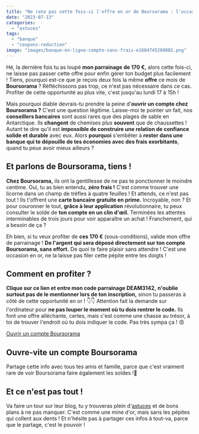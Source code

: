 ```yaml
---
title: "Ne rate pas cette fois-ci l'offre en or de Boursorama : l'occasion de gagner gros avec mon parrainage !"
date: "2023-07-13"
categories: 
  - "astuces"
tags: 
  - "banque"
  - "coupons-reduction"
image: "images/banque-en-ligne-compte-sans-frais-e1684745280882.png"
---
```


Hé, la dernière fois tu as loupé **mon parrainage** **de 170 €,** alors cette fois-ci, ne laisse pas passer cette offre pour enfin gérer ton budget plus facilement ! Tiens, pourquoi est-ce que je reçois deux fois la même **offre** ce mois de **Boursorama** ? Réfléchissons pas trop, ce n'est pas nécessaire dans ce cas. Profiter de cette opportunité au plus vite, c'est jusqu'au lundi 17 à 15h !

Mais pourquoi diable devrais-tu prendre la peine d'**ouvrir un compte chez Boursorama ?** C'est une question légitime. Laisse-moi te pointer un fait, nos **conseillers bancaires** sont aussi rares que des plages de sable en Antarctique. Ils **changent** de chemises plus **souvent** que de chaussettes ! Autant te dire qu'il est **impossible de construire une relation de confiance solide et durable** avec eux. Alors **pourquoi** s'embêter à **rester dans une banque qui te dépouille de tes économies avec des frais exorbitants**, quand tu peux avoir mieux ailleurs ?

## Et parlons de Boursorama, tiens !

**Chez Boursorama,** ils ont la gentillesse de ne pas te ponctionner le moindre centime. Oui, tu as bien entendu, **zéro frais !** C'est comme trouver une licorne dans un champ de trèfles à quatre feuilles ! Et attends, ce n'est pas tout ! Ils t'offrent une **carte bancaire gratuite en prime.** Incroyable, non ? Et pour couronner le tout, **grâce à leur application** révolutionnaire, tu peux consulter le solde de **ton compte en un clin d'œil.** Terminées les attentes interminables de trois jours pour voir apparaître un achat ! Franchement, qui a besoin de ça ?

Eh bien, si tu veux profiter de **ces 170 €** (sous-conditions), valide mon offre de parrainage ! **De l'argent qui sera déposé directement sur ton compte Boursorama, sans effort.** De quoi te faire plaisir sans attendre ! C'est une occasion en or, ne la laisse pas filer cette pépite entre tes doigts !

## Comment en profiter ?

**Clique sur ce lien et entre mon code parrainage DEAM3142,** **n'oublie surtout pas de le mentionner lors de ton inscription,** sinon tu passeras à côté de cette opportunité en or ! 👇👇 Attention fait la demande sur l'ordinateur pour **ne pas louper le moment où tu dois rentrer le code.** Ils font une offre alléchante, certes, mais c'est comme une chasse au trésor, à toi de trouver l'endroit où tu dois indiquer le code. Pas très sympa ça ! 😡

[Ouvrir un compte Boursorama](https://www.boursorama-banque.com/bon-plan/parrainage-boursorama-banque)

## Ouvre-vite un compte Boursorama

Partage cette info avec tous tes amis et famille, parce que c'est vraiment rare de voir Boursorama faire également les soldes !🎁

## Et ce n'est pas tout !

Va faire un tour sur leur blog, tu y trouveras plein d'[astuces](https://commentgerersonbudget.fr/sujet/astuces/ "astuces ") et de bons plans à ne pas manquer. C'est comme une mine d'or, mais sans les pépites qui collent aux dents ! Et n'hésite pas à partager ces infos à tout-va, parce que le partage, c'est le pouvoir !
